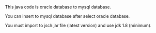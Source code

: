 This java code is oracle database to mysql database.

You can insert to mysql database after select oracle database.

You must import to jsch jar file (latest version) and use jdk 1.8 (minimum).
